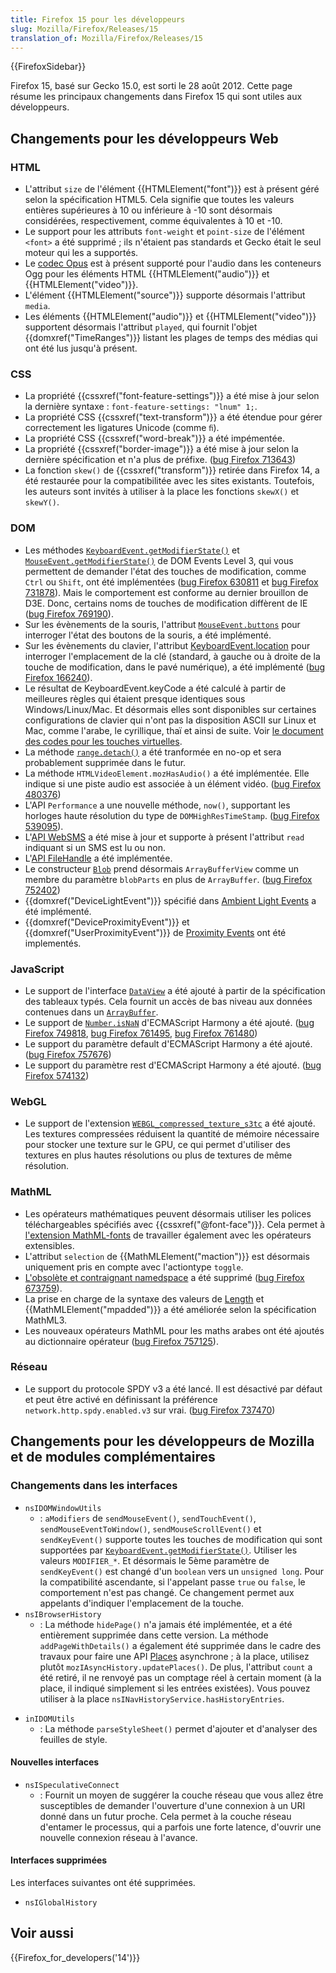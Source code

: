 ```yaml
---
title: Firefox 15 pour les développeurs
slug: Mozilla/Firefox/Releases/15
translation_of: Mozilla/Firefox/Releases/15
---
```


{{FirefoxSidebar}}

Firefox 15, basé sur Gecko 15.0, est sorti le 28 août 2012. Cette page résume les principaux changements dans Firefox 15 qui sont utiles aux développeurs.

## Changements pour les développeurs Web

### HTML

- L'attribut `size` de l'élément {{HTMLElement("font")}} est à présent géré selon la spécification HTML5. Cela signifie que toutes les valeurs entières supérieures à 10 ou inférieure à -10 sont désormais considérées, respectivement, comme équivalentes à 10 et -10.
- Le support pour les attributs `font-weight` et `point-size` de l'élément `<font>` a été supprimé ; ils n'étaient pas standards et Gecko était le seul moteur qui les a supportés.
- Le [codec Opus](http://www.opus-codec.org/) est à présent supporté pour l'audio dans les conteneurs Ogg pour les éléments HTML {{HTMLElement("audio")}} et {{HTMLElement("video")}}.
- L'élément {{HTMLElement("source")}} supporte désormais l'attribut `media`.
- Les éléments {{HTMLElement("audio")}} et {{HTMLElement("video")}} supportent désormais l'attribut `played`, qui fournit l'objet {{domxref("TimeRanges")}} listant les plages de temps des médias qui ont été lus jusqu'à présent.

### CSS

- La propriété {{cssxref("font-feature-settings")}} a été mise à jour selon la dernière syntaxe : `font-feature-settings: "lnum" 1;`.
- La propriété CSS {{cssxref("text-transform")}} a été étendue pour gérer correctement les ligatures Unicode (comme `ﬁ`).
- La propriété CSS {{cssxref("word-break")}} a été impémentée.
- La propriété {{cssxref("border-image")}} a été mise à jour selon la dernière spécification et n'a plus de préfixe. ([bug Firefox 713643](https://bugzil.la/713643))
- La fonction `skew()` de {{cssxref("transform")}} retirée dans Firefox 14, a été restaurée pour la compatibilitée avec les sites existants. Toutefois, les auteurs sont invités à utiliser à la place les fonctions `skewX()` et `skewY()`.

### DOM

- Les méthodes [`KeyboardEvent.getModifierState()`](/fr/docs/Web/API/KeyboardEvent/getModifierState) et [`MouseEvent.getModifierState()`](/fr/docs/Web/API/MouseEvent/getModifierState) de DOM Events Level 3, qui vous permettent de demander l'état des touches de modification, comme `Ctrl` ou `Shift`, ont été implémentées ([bug Firefox 630811](https://bugzil.la/630811) et [bug Firefox 731878](https://bugzil.la/731878)). Mais le comportement est conforme au dernier brouillon de D3E. Donc, certains noms de touches de modification diffèrent de IE ([bug Firefox 769190](https://bugzil.la/769190)).
- Sur les évènements de la souris, l'attribut [`MouseEvent.buttons`](/fr/docs/DOM/MouseEvent) pour interroger l'état des boutons de la souris, a été implémenté.
- Sur les évènements du clavier, l'attribut [KeyboardEvent.location](/fr/docs/DOM/KeyboardEvent#Attributes_location) pour interroger l'emplacement de la clé (standard, à gauche ou à droite de la touche de modification, dans le pavé numérique), a été implémenté ([bug Firefox 166240](https://bugzil.la/166240)).
- Le résultat de KeyboardEvent.keyCode a été calculé à partir de meilleures règles qui étaient presque identiques sous Windows/Linux/Mac. Et désormais elles sont disponibles sur certaines configurations de clavier qui n'ont pas la disposition ASCII sur Linux et Mac, comme l'arabe, le cyrillique, thaï et ainsi de suite. Voir [le document des codes pour les touches virtuelles](/fr/docs/DOM/KeyboardEvent#Virtual_key_codes).
- La méthode [`range.detach()`](/fr/docs/DOM/range.detach) a été tranformée en no-op et sera probablement supprimée dans le futur.
- La méthode `HTMLVideoElement.mozHasAudio()` a été implémentée. Elle indique si une piste audio est associée à un élément vidéo. ([bug Firefox 480376](https://bugzil.la/480376))
- L'API `Performance` a une nouvelle méthode, `now()`, supportant les horloges haute résolution du type de `DOMHighResTimeStamp`. ([bug Firefox 539095](https://bugzil.la/539095)).
- L'[API WebSMS](/fr/docs/API/WebSMS) a été mise à jour et supporte à présent l'attribut `read` indiquant si un SMS est lu ou non.
- L'[API FileHandle](https://wiki.mozilla.org/WebAPI/FileHandleAPI) a été implémentée.
- Le constructeur [`Blob`](/fr/docs/DOM/Blob) prend désormais `ArrayBufferView` comme un membre du paramètre `blobParts` en plus de `ArrayBuffer`. ([bug Firefox 752402](https://bugzil.la/752402))
- {{domxref("DeviceLightEvent")}} spécifié dans [Ambient Light Events](http://www.w3.org/TR/ambient-light/) a été implémenté.
- {{domxref("DeviceProximityEvent")}} et {{domxref("UserProximityEvent")}} de [Proximity Events](http://www.w3.org/TR/proximity/) ont été implementés.

### JavaScript

- Le support de l'interface [`DataView`](/fr/docs/JavaScript_typed_arrays/DataView) a été ajouté à partir de la spécification des tableaux typés. Cela fournit un accès de bas niveau aux données contenues dans un [`ArrayBuffer`](/fr/docs/JavaScript/Référence_JavaScript/Objets_globaux/ArrayBuffer).
- Le support de [`Number.isNaN`](/fr/docs/JavaScript/Reference/Global_Objects/Number/isNaN) d'ECMAScript Harmony a été ajouté. ([bug Firefox 749818](https://bugzil.la/749818), [bug Firefox 761495](https://bugzil.la/761495), [bug Firefox 761480](https://bugzil.la/761480))
- Le support du paramètre default d'ECMAScript Harmony a été ajouté. ([bug Firefox 757676](https://bugzil.la/757676))
- Le support du paramètre rest d'ECMAScript Harmony a été ajouté. ([bug Firefox 574132](https://bugzil.la/574132))

### WebGL

- Le support de l'extension [`WEBGL_compressed_texture_s3tc`](/fr/docs/WebGL/Using_Extensions#WEBGL_compressed_texture_s3tc) a été ajouté. Les textures compressées réduisent la quantité de mémoire nécessaire pour stocker une texture sur le GPU, ce qui permet d'utiliser des textures en plus hautes résolutions ou plus de textures de même résolution.

### MathML

- Les opérateurs mathématiques peuvent désormais utiliser les polices téléchargeables spécifiés avec {{cssxref("@font-face")}}. Cela permet à [l'extension MathML-fonts](https://addons.mozilla.org/en-US/firefox/addon/mathml-fonts/) de travailler également avec les opérateurs extensibles.
- L'attribut `selection` de {{MathMLElement("maction")}} est désormais uniquement pris en compte avec l'actiontype `toggle`.
- [L'obsolète et contraignant namedspace](http://www.w3.org/TR/MathML3/chapter3.html#id.3.3.4.2.1) a été supprimé ([bug Firefox 673759](https://bugzil.la/673759)).
- La prise en charge de la syntaxe des valeurs de [Length](/fr/docs/MathML/Attributes/Values) et {{MathMLElement("mpadded")}} a été améliorée selon la spécification MathML3.
- Les nouveaux opérateurs MathML pour les maths arabes ont été ajoutés au dictionnaire opérateur ([bug Firefox 757125](https://bugzil.la/757125)).

### Réseau

- Le support du protocole SPDY v3 a été lancé. Il est désactivé par défaut et peut être activé en définissant la préférence `network.http.spdy.enabled.v3` sur vrai. ([bug Firefox 737470](https://bugzil.la/737470))

## Changements pour les développeurs de Mozilla et de modules complémentaires

### Changements dans les interfaces

- `nsIDOMWindowUtils`
  - : `aModifiers` de `sendMouseEvent()`, `sendTouchEvent()`, `sendMouseEventToWindow()`, `sendMouseScrollEvent()` et `sendKeyEvent()` supporte toutes les touches de modification qui sont supportées par [`KeyboardEvent.getModifierState()`](/fr/docs/DOM/KeyboardEvent#getModifierState%28%29). Utiliser les valeurs `MODIFIER_*`. Et désormais le 5ème paramètre de `sendKeyEvent()` est changé d'un `boolean` vers un `unsigned long`. Pour la compatibilité ascendante, si l'appelant passe `true` ou `false`, le comportement n'est pas changé. Ce changement permet aux appelants d'indiquer l'emplacement de la touche.
- `nsIBrowserHistory`
  - : La méthode `hidePage()` n'a jamais été implémentée, et a été entièrement supprimée dans cette version. La méthode `addPageWithDetails()` a également été supprimée dans le cadre des travaux pour faire une API [Places](/fr/docs/Places) asynchrone ; à la place, utilisez plutôt `mozIAsyncHistory.updatePlaces()`. De plus, l'attribut `count` a été retiré, il ne renvoyé pas un comptage réel à certain moment (à la place, il indiqué simplement si les entrées existées). Vous pouvez utiliser à la place `nsINavHistoryService.hasHistoryEntries`.

<!---->

- `inIDOMUtils`
  - : La méthode `parseStyleSheet()` permet d'ajouter et d'analyser des feuilles de style.

#### Nouvelles interfaces

- `nsISpeculativeConnect`
  - : Fournit un moyen de suggérer la couche réseau que vous allez être susceptibles de demander l'ouverture d'une connexion à un URI donné dans un futur proche. Cela permet à la couche réseau d'entamer le processus, qui a parfois une forte latence, d'ouvrir une nouvelle connexion réseau à l'avance.

#### Interfaces supprimées

Les interfaces suivantes ont été supprimées.

- `nsIGlobalHistory`

## Voir aussi

{{Firefox_for_developers('14')}}
